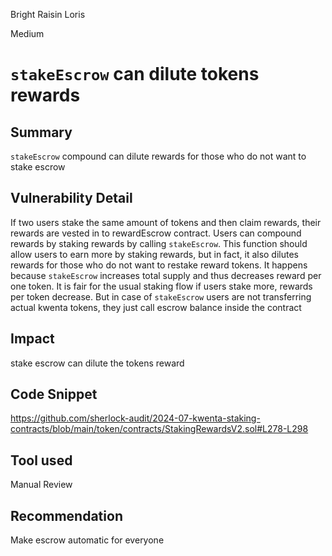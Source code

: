 Bright Raisin Loris

Medium

# `stakeEscrow` can dilute tokens rewards

## Summary
`stakeEscrow` compound can dilute rewards for those who do not want to stake escrow 

## Vulnerability Detail
If two users stake the same amount of tokens and then claim rewards, their rewards are vested in to rewardEscrow contract. Users can compound rewards by staking rewards by calling `stakeEscrow`. This function should allow users to earn more by staking rewards, but in fact, it also dilutes rewards for those who do not want to restake reward tokens.  It happens because `stakeEscrow` increases total supply and thus decreases reward per one token. 
It is fair for the usual staking flow if users stake more, rewards per token decrease. But in case of `stakeEscrow` users are not transferring actual kwenta tokens, they just call escrow balance inside the contract

## Impact
stake escrow can dilute the tokens reward

## Code Snippet
https://github.com/sherlock-audit/2024-07-kwenta-staking-contracts/blob/main/token/contracts/StakingRewardsV2.sol#L278-L298

## Tool used

Manual Review

## Recommendation
Make escrow automatic for everyone